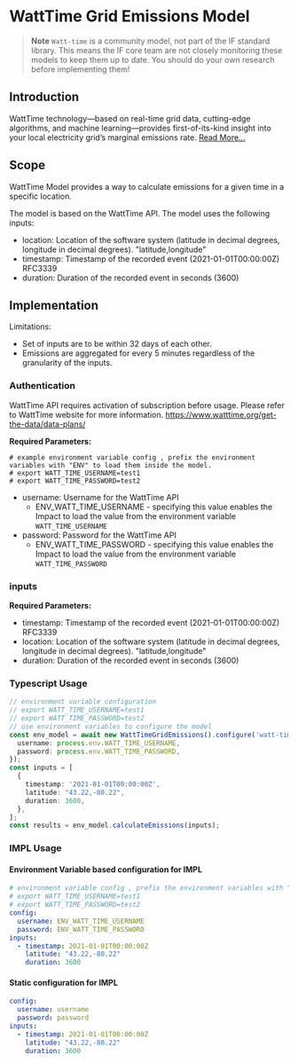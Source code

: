 # WattTime Grid Emissions Model

> **Note**
> `Watt-time` is a community model, not part of the IF standard library. This means the IF core team are not closely monitoring these models to keep them up to date. You should do your own research before implementing them!

## Introduction

WattTime technology—based on real-time grid data, cutting-edge algorithms, and machine learning—provides first-of-its-kind insight into your local electricity grid’s marginal emissions rate. [Read More...](https://www.watttime.org/api-documentation/#introduction)


## Scope

WattTime Model provides a way to calculate emissions for a given time in a specific location.

The model is based on the WattTime API. The model uses the following inputs:
* location: Location of the software system (latitude in decimal degrees, longitude in decimal degrees). "latitude,longitude"
* timestamp: Timestamp of the recorded event (2021-01-01T00:00:00Z) RFC3339
* duration: Duration of the recorded event in seconds (3600)


## Implementation

Limitations:
* Set of inputs are to be within 32 days of each other.
* Emissions are aggregated for every 5 minutes regardless of the granularity of the inputs.

### Authentication


WattTime API requires activation of subscription before usage. Please refer to WattTime website for more information.
https://www.watttime.org/get-the-data/data-plans/

**Required Parameters:**
```
# example environment variable config , prefix the environment variables with "ENV" to load them inside the model.
# export WATT_TIME_USERNAME=test1
# export WATT_TIME_PASSWORD=test2
```
* username: Username for the WattTime API
  * ENV_WATT_TIME_USERNAME - specifying this value enables the Impact to load the value from the environment variable `WATT_TIME_USERNAME`
* password: Password for the WattTime API
  * ENV_WATT_TIME_PASSWORD - specifying this value enables the Impact to load the value from the environment variable `WATT_TIME_PASSWORD`


### inputs

**Required Parameters:**
* timestamp: Timestamp of the recorded event (2021-01-01T00:00:00Z) RFC3339
* location: Location of the software system (latitude in decimal degrees, longitude in decimal degrees). "latitude,longitude"
* duration: Duration of the recorded event in seconds (3600)

### Typescript Usage
```typescript
// environment variable configuration
// export WATT_TIME_USERNAME=test1
// export WATT_TIME_PASSWORD=test2
// use environment variables to configure the model
const env_model = await new WattTimeGridEmissions().configure('watt-time', {
  username: process.env.WATT_TIME_USERNAME,
  password: process.env.WATT_TIME_PASSWORD,
});
const inputs = [
  {
    timestamp: '2021-01-01T00:00:00Z',
    latitude: "43.22,-80.22",
    duration: 3600,
  },
];
const results = env_model.calculateEmissions(inputs);
```

### IMPL Usage
#### Environment Variable based configuration for IMPL
```yaml
# environment variable config , prefix the environment variables with "ENV" to load them inside the model.
# export WATT_TIME_USERNAME=test1
# export WATT_TIME_PASSWORD=test2
config:
  username: ENV_WATT_TIME_USERNAME
  password: ENV_WATT_TIME_PASSWORD
inputs:
  - timestamp: 2021-01-01T00:00:00Z
    latitude: "43.22,-80.22"
    duration: 3600
```
#### Static configuration for IMPL
```yaml
config:
  username: username
  password: password
inputs:
  - timestamp: 2021-01-01T00:00:00Z
    latitude: "43.22,-80.22"
    duration: 3600
```
